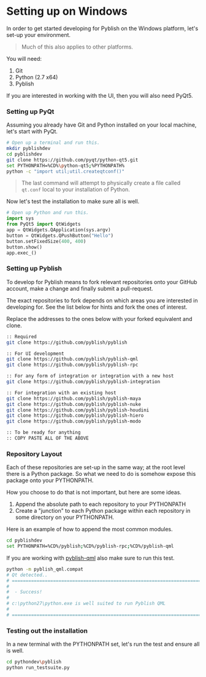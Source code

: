 # Setting up on Windows

In order to get started developing for Pyblish on the Windows platform, let's set-up your environment.

> Much of this also applies to other platforms.

You will need:

1. Git
1. Python (2.7 x64)
1. Pyblish
 
If you are interested in working with the UI, then you will also need PyQt5.

### Setting up PyQt

Assuming you already have Git and Python installed on your local machine, let's start with PyQt.

```bash
# Open up a terminal and run this.
mkdir pyblishdev
cd pyblishdev
git clone https://github.com/pyqt/python-qt5.git
set PYTHONPATH=%CD%\python-qt5;%PYTHONPATH%
python -c "import util;util.createqtconf()"
```

> The last command will attempt to physically create a file called `qt.conf` local to your installation of Python.

Now let's test the installation to make sure all is well.

```python
# Open up Python and run this.
import sys
from PyQt5 import QtWidgets
app = QtWidgets.QApplication(sys.argv)
button = QtWidgets.QPushButton("Hello")
button.setFixedSize(400, 400)
button.show()
app.exec_()
```

### Setting up Pyblish

To develop for Pyblish means to fork relevant repositories onto your GitHub account, make a change and finally submit a pull-request.

The exact repositories to fork depends on which areas you are interested in developing for. See the list below for hints and fork the ones of interest.

Replace the addresses to the ones below with your forked equivalent and clone.


```bash
:: Required
git clone https://github.com/pyblish/pyblish

:: For UI development
git clone https://github.com/pyblish/pyblish-qml
git clone https://github.com/pyblish/pyblish-rpc

:: For any form of integration or integration with a new host
git clone https://github.com/pyblish/pyblish-integration

:: For integration with an existing host
git clone https://github.com/pyblish/pyblish-maya
git clone https://github.com/pyblish/pyblish-nuke
git clone https://github.com/pyblish/pyblish-houdini
git clone https://github.com/pyblish/pyblish-hiero
git clone https://github.com/pyblish/pyblish-modo

:: To be ready for anything
:: COPY PASTE ALL OF THE ABOVE
```

### Repository Layout

Each of these repositories are set-up in the same way; at the root level there is a Python package. So what we need to do is somehow expose this package onto your PYTHONPATH.

How you choose to do that is not important, but here are some ideas.

1. Append the absolute path to each repository to your PYTHONPATH
2. Create a "junction" to each Python package within each repository in some directory on your PYTHONPATH.

Here is an example of how to append the most common modules.

```bash
cd pyblishdev
set PYTHONPATH=%CD%/pyblish;%CD%/pyblish-rpc;%CD%/pyblish-qml
```

If you are working with [pyblish-qml][] also make sure to run this test.

```bash
python -m pyblish_qml.compat
# Qt detected..
# ==============================================================================
# 
#  - Success!
# 
# c:\python27\python.exe is well suited to run Pyblish QML
# 
# ==============================================================================
```

### Testing out the installation

In a new terminal with the PYTHONPATH set, let's run the test and ensure all is well.

```bash
cd pythondev\pyblish
python run_testsuite.py
```

[pyblish-qml]: https://github.com/pyblish/pyblish-qml